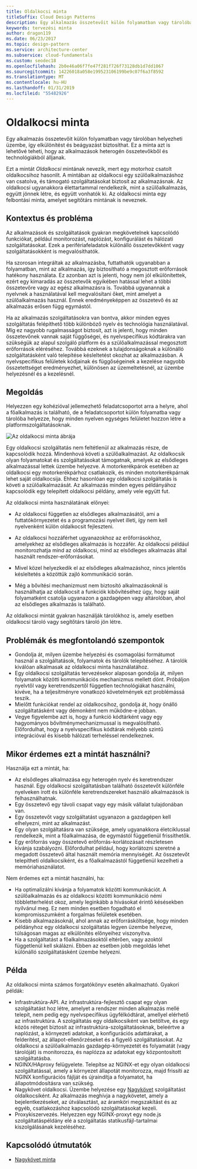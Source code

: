 ```yaml
---
title: Oldalkocsi minta
titleSuffix: Cloud Design Patterns
description: Egy alkalmazás összetevőit külön folyamatban vagy tárolóban helyezheti üzembe, így elkülönítést és beágyazást biztosíthat.
keywords: tervezési minta
author: dragon119
ms.date: 06/23/2017
ms.topic: design-pattern
ms.service: architecture-center
ms.subservice: cloud-fundamentals
ms.custom: seodec18
ms.openlocfilehash: 2b0e46a06f7fe47f281f726f73128db1d7dd1067
ms.sourcegitcommit: 14226018a058e199523106199be9c07f6a3f8592
ms.translationtype: MT
ms.contentlocale: hu-HU
ms.lasthandoff: 01/31/2019
ms.locfileid: "55482926"
---
```

# <a name="sidecar-pattern"></a>Oldalkocsi minta

Egy alkalmazás összetevőit külön folyamatban vagy tárolóban helyezheti üzembe, így elkülönítést és beágyazást biztosíthat. Ez a minta azt is lehetővé teheti, hogy az alkalmazások heterogén összetevőkből és technológiákból álljanak.

Ezt a mintát *Oldalkocsi* mintának nevezik, mert egy motorhoz csatolt oldalkocsihoz hasonlít. A mintában az oldalkocsi egy szülőalkalmazáshoz van csatolva, és támogató szolgáltatásokat biztosít az alkalmazásnak. Az oldalkocsi ugyanakkora élettartammal rendelkezik, mint a szülőalkalmazás, együtt jönnek létre, és együtt vonhatók ki. Az oldalkocsi minta egy felbontási minta, amelyet segítőtárs mintának is neveznek.

## <a name="context-and-problem"></a>Kontextus és probléma

Az alkalmazások és szolgáltatások gyakran megkövetelnek kapcsolódó funkciókat, például monitorozást, naplózást, konfigurálást és hálózati szolgáltatásokat. Ezek a perifériafeladatok különálló összetevőkként vagy szolgáltatásokként is megvalósíthatók.

Ha szorosan integráltak az alkalmazásba, futtathatók ugyanabban a folyamatban, mint az alkalmazás, így biztosítható a megosztott erőforrások hatékony használata. Ez azonban azt is jelenti, hogy nem jól elkülönítettek, ezért egy kimaradás az összetevők egyikében hatással lehet a többi összetevőre vagy az egész alkalmazásra is. Továbbá ugyanannak a nyelvnek a használatával kell megvalósítani őket, mint amelyet a szülőalkalmazás használ. Ennek eredményeképpen az összetevő és az alkalmazás erősen függ egymástól.

Ha az alkalmazás szolgáltatásokra van bontva, akkor minden egyes szolgáltatás felépíthető több különböző nyelv és technológia használatával. Míg ez nagyobb rugalmasságot biztosít, azt is jelenti, hogy minden összetevőnek vannak saját függőségei, és nyelvspecifikus kódtárakra van szükségük az alapul szolgáló platform és a szülőalkalmazással megosztott erőforrások eléréséhez. Továbbá ezeknek a tulajdonságoknak a különálló szolgáltatásként való telepítése késleltetést okozhat az alkalmazásban. A nyelvspecifikus felületek kódjainak és függőségeinek a kezelése nagyobb összetettséget eredményezhet, különösen az üzemeltetésnél, az üzembe helyezésnél és a kezelésnél.

## <a name="solution"></a>Megoldás

Helyezzen egy kohézióval jellemezhető feladatcsoportot arra a helyre, ahol a főalkalmazás is található, de a feladatcsoportot külön folyamatba vagy tárolóba helyezze, hogy minden nyelven egységes felületet hozzon létre a platformszolgáltatásoknak.

![Az oldalkocsi minta ábrája](./_images/sidecar.png)

Egy oldalkocsi szolgáltatás nem feltétlenül az alkalmazás része, de kapcsolódik hozzá. Mindenhová követi a szülőalkalmazást. Az oldalkocsik olyan folyamatokat és szolgáltatásokat támogatnak, amelyek az elsődleges alkalmazással lettek üzembe helyezve. A motorkerékpárok esetében az oldalkocsi egy motorkerékpárhoz csatlakozik, és minden motorkerékpárnak lehet saját oldalkocsija. Ehhez hasonlóan egy oldalkocsi szolgáltatás is követi a szülőalkalmazását. Az alkalmazás minden egyes példányához kapcsolódik egy telepített oldalkocsi példány, amely vele együtt fut.

Az oldalkocsi minta használatának előnyei:

- Az oldalkocsi független az elsődleges alkalmazásától, ami a futtatókörnyezetet és a programozási nyelvet illeti, így nem kell nyelvenként külön oldalkocsit fejleszteni.

- Az oldalkocsi hozzáférhet ugyanazokhoz az erőforrásokhoz, amelyekhez az elsődleges alkalmazás is hozzáfér. Az oldalkocsi például monitorozhatja mind az oldalkocsi, mind az elsődleges alkalmazás által használt rendszer-erőforrásokat.

- Mivel közel helyezkedik el az elsődleges alkalmazáshoz, nincs jelentős késleltetés a közöttük zajló kommunikáció során.

- Még a bővítési mechanizmust nem biztosító alkalmazásoknál is használhatja az oldalkocsit a funkciók kibővítéséhez úgy, hogy saját folyamatként csatolja ugyanazon a gazdagépen vagy altárolóban, ahol az elsődleges alkalmazás is található.

Az oldalkocsi mintát gyakran használják tárolókhoz is, amely esetben oldalkocsi tároló vagy segítőtárs tároló jön létre.

## <a name="issues-and-considerations"></a>Problémák és megfontolandó szempontok

- Gondolja át, milyen üzembe helyezési és csomagolási formátumot használ a szolgáltatások, folyamatok és tárolók telepítéséhez. A tárolók kiválóan alkalmasak az oldalkocsi minta használatához.
- Egy oldalkocsi szolgáltatás tervezésekor alaposan gondolja át, milyen folyamatok közötti kommunikációs mechanizmus mellett dönt. Próbáljon nyelvtől vagy keretrendszertől független technológiákat használni, kivéve, ha a teljesítményre vonatkozó követelmények ezt problémássá teszik.
- Mielőtt funkciókat rendel az oldalkocsihoz, gondolja át, hogy önálló szolgáltatásként vagy démonként nem működne-e jobban.
- Vegye figyelembe azt is, hogy a funkció kódtárként vagy egy hagyományos bővítménymechanizmussal is megvalósítható. Előfordulhat, hogy a nyelvspecifikus kódtárak mélyebb szintű integrációval és kisebb hálózati terheléssel rendelkeznek.

## <a name="when-to-use-this-pattern"></a>Mikor érdemes ezt a mintát használni?

Használja ezt a mintát, ha:

- Az elsődleges alkalmazása egy heterogén nyelv és keretrendszer használ. Egy oldalkocsi szolgáltatásban található összetevőt különféle nyelveken írott és különféle keretrendszereket használó alkalmazások is felhasználhatnak.
- Egy összetevő egy távoli csapat vagy egy másik vállalat tulajdonában van.
- Egy összetevőt vagy szolgáltatást ugyanazon a gazdagépen kell elhelyezni, mint az alkalmazást.
- Egy olyan szolgáltatásra van szüksége, amely ugyanakkora életciklussal rendelkezik, mint a főalkalmazása, de egymástól függetlenül frissíthetők.
- Egy erőforrás vagy összetevő erőforrás-korlátozásait részletesen kívánja szabályozni. Előfordulhat például, hogy korlátozni szeretné a megadott összetevő által használt memória mennyiségét. Az összetevőt telepítheti oldalkocsiként, és a főalkalmazástól függetlenül kezelheti a memóriahasználatot.

Nem érdemes ezt a mintát használni, ha:

- Ha optimalizálni kívánja a folyamatok közötti kommunikációt. A szülőalkalmazás és az oldalkocsi közötti kommunikáció némi többletterhelést okoz, amely leginkább a hívásokat érintő késésekben nyilvánul meg. Ez nem minden esetben fogadható el kompromisszumként a forgalmas felületek esetében.
- Kisebb alkalmazásoknál, ahol annak az erőforrásköltsége, hogy minden példányhoz egy oldalkocsi szolgáltatás legyen üzembe helyezve, túlságosan magas az elkülönítés előnyeihez viszonyítva.
- Ha a szolgáltatást a főalkalmazásoktól eltérően, vagy azoktól függetlenül kell skálázni. Ebben az esetben jobb megoldás lehet különálló szolgáltatásként üzembe helyezni.

## <a name="example"></a>Példa

Az oldalkocsi minta számos forgatókönyv esetén alkalmazható. Gyakori példák:

- Infrastruktúra-API. Az infrastruktúra-fejlesztő csapat egy olyan szolgáltatást hoz létre, amelyet a rendszer minden alkalmazás mellé telepít, nem pedig egy nyelvspecifikus ügyfélkódtárat, amellyel elérhető az infrastruktúra. A szolgáltatás egy oldalkocsiként van betöltve, és egy közös réteget biztosít az infrastruktúra-szolgáltatásoknak, beleértve a naplózást, a környezeti adatokat, a konfigurációs adattárakat, a felderítést, az állapot-ellenőrzéseket és a figyelő szolgáltatásokat. Az oldalkocsi a szülőalkalmazás gazdagép-környezetét és folyamatát (vagy tárolóját) is monitorozza, és naplózza az adatokat egy központosított szolgáltatásba.
- NGINX/HAproxy felügyelete. Telepítse az NGINX-et egy olyan oldalkocsi szolgáltatással, amely a környezet állapotát monitorozza, majd frissíti az NGINX konfigurációs fájlját és újraindítja a folyamatot, ha állapotmódosításra van szükség.
- Nagykövet oldalkocsi. Üzembe helyezése egy [Nagykövet](./ambassador.md) szolgáltatást oldalkocsiként. Az alkalmazás meghívja a nagykövetet, amely a bejelentkezéseket, az útválasztást, az áramköri megszakítást és az egyéb, csatlakozáshoz kapcsolódó szolgáltatásokat kezeli.
- Proxykiszervezés. Helyezzen egy NGINX-proxyt egy node.js szolgáltatáspéldány elé a szolgáltatás statikusfájl-tartalmai kiszolgálásának kezeléséhez.

## <a name="related-guidance"></a>Kapcsolódó útmutatók

- [Nagykövet minta](./ambassador.md)
